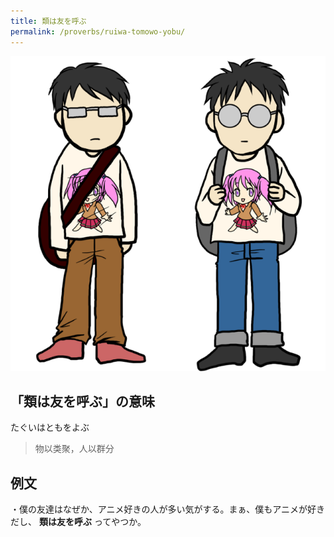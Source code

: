 ```yaml
---
title: 類は友を呼ぶ
permalink: /proverbs/ruiwa-tomowo-yobu/
---
```


![](/assets/images/proverbs/ruiwatomowoyobu.png)

## 「類は友を呼ぶ」の意味

たぐいはともをよぶ

> 物以类聚，人以群分

## 例文

・僕の友達はなぜか、アニメ好きの人が多い気がする。まぁ、僕もアニメが好きだし、 **類は友を呼ぶ** ってやつか。

